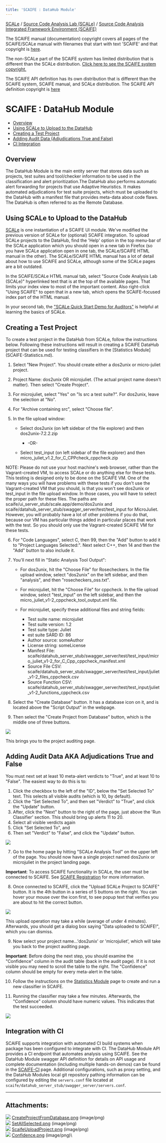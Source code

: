 ```yaml
---
title: 'SCAIFE : DataHub Module'
---
```


[SCALe](index.md) / [Source Code Analysis Lab (SCALe)](Welcome.md) / [Source Code Analysis Integrated Framework Environment (SCAIFE)](SCAIFE-Welcome.md)
<!-- <legal> -->
<!-- Copyright 2021 Carnegie Mellon University. -->
<!--  -->
<!-- This material is based upon work funded and supported by the -->
<!-- Department of Defense under Contract No. FA8702-15-D-0002 with -->
<!-- Carnegie Mellon University for the operation of the Software -->
<!-- Engineering Institute, a federally funded research and development -->
<!-- center. -->
<!--  -->
<!-- The view, opinions, and/or findings contained in this material are -->
<!-- those of the author(s) and should not be construed as an official -->
<!-- Government position, policy, or decision, unless designated by other -->
<!-- documentation. -->
<!--  -->
<!-- References herein to any specific commercial product, process, or -->
<!-- service by trade name, trade mark, manufacturer, or otherwise, does -->
<!-- not necessarily constitute or imply its endorsement, recommendation, -->
<!-- or favoring by Carnegie Mellon University or its Software Engineering -->
<!-- Institute. -->
<!--  -->
<!-- NO WARRANTY. THIS CARNEGIE MELLON UNIVERSITY AND SOFTWARE ENGINEERING -->
<!-- INSTITUTE MATERIAL IS FURNISHED ON AN 'AS-IS' BASIS. CARNEGIE MELLON -->
<!-- UNIVERSITY MAKES NO WARRANTIES OF ANY KIND, EITHER EXPRESSED OR -->
<!-- IMPLIED, AS TO ANY MATTER INCLUDING, BUT NOT LIMITED TO, WARRANTY OF -->
<!-- FITNESS FOR PURPOSE OR MERCHANTABILITY, EXCLUSIVITY, OR RESULTS -->
<!-- OBTAINED FROM USE OF THE MATERIAL. CARNEGIE MELLON UNIVERSITY DOES NOT -->
<!-- MAKE ANY WARRANTY OF ANY KIND WITH RESPECT TO FREEDOM FROM PATENT, -->
<!-- TRADEMARK, OR COPYRIGHT INFRINGEMENT. -->
<!--  -->
<!-- [DISTRIBUTION STATEMENT A] This material has been approved for public -->
<!-- release and unlimited distribution.  Please see Copyright notice for -->
<!-- non-US Government use and distribution. -->
<!--  -->
<!-- This work is licensed under a Creative Commons Attribution-ShareAlike -->
<!-- 4.0 International License. -->
<!--  -->
<!-- Carnegie Mellon® and CERT® are registered in the U.S. Patent and -->
<!-- Trademark Office by Carnegie Mellon University. -->
<!--   -->
<!-- DM20-0043 -->
<!-- </legal> -->

The SCAIFE manual (documentation) copyright covers all pages of the SCAIFE/SCALe manual with filenames that start with text 'SCAIFE' and that copyright is [here](SCAIFE-MANUAL-copyright.md).

The non-SCALe part of the SCAIFE _system_ has limited distribution that is different than the SCALe distribution. [Click here to see the SCAIFE system copyright.](SCAIFE-SYSTEM-copyright.md)

The SCAIFE API definition has its own distribution that is different than the SCAIFE system, SCAIFE manual, and SCALe distribution. The SCAIFE _API_ definition copyright is [here](SCAIFE-API-copyright.md)

SCAIFE : DataHub Module
=======================

-   [Overview](#overview)
-   [Using SCALe to Upload to the DataHub](#using-scale-to-upload-to-the-datahub)
-   [Creating a Test Project](#creating-a-test-project)
-   [Adding Audit Data (Adjudications True and False)](#adding-audit-data-adjudications-true-and-false)
-   [CI Integration](#integration-with-ci)

## Overview

The DataHub Module is the main entity server that stores data such as projects, test suites and tool/checker
information to be used in the classification and alert prioritization.The DataHub also performs
automatic alert forwarding for projects that use Adaptive Heuristics. It makes automated
adjudications for test suite projects, which must be uploaded to the DataHub with a manifest
file that provides meta-data about code flaws. The DataHub is often referred to as the Remote Database.

## Using SCALe to Upload to the DataHub

[SCALe](Welcome.md) is one instantiation of a SCAIFE UI module. We've
modified the previous version of SCALe for (optional) SCAIFE
integration. To upload SCALe projects to the DataHub, find the 'Help' option in the top menu-bar of the
SCALe application which you should open in a new tab in Firefox (so you have SCALe application open in one tab,
the SCALe/SCAIFE HTML manual in the other). The SCALe/SCAIFE HTML manual has a lot of detail about how to
use SCAIFE and SCALe, although some of the SCALe pages are a bit outdated.

In the SCAIFE/SCALe HTML manual tab, select "Source Code Analysis Lab (SCALe)" hyperlinked text that is at
the top of the available pages. That limits your index view to most of the important content.
Also right-click "Using SCAIFE" to open that in a new tab, which opens the SCAIFE-focused index part of the HTML manual.

In your second tab, the ["SCALe Quick Start Demo for Auditors"](SCALe-Quick-Start-Demo-for-Auditors.md) is helpful at learning the basics of SCALe.


## Creating a Test Project


To create a test project in the DataHub from SCALe, follow the instructions below. Following these instructions will
result in creating a SCAIFE DataHub project that can be used for testing classifiers in the [Statistics Module]
(SCAIFE-Statistics.md).

1. Select "New Project". You should create either a dos2unix or micro-juliet project.

2. Project Name: dos2unix OR microjuliet. (The actual project name doesn't matter). Then select "Create Project".

3. For microjuliet, select "Yes" on "Is src a test suite?". For dos2unix, leave the selection at "No".

4. For "Archive containing src", select "Choose file".

5. In the file upload window:

   * Select dos2unix (on left sidebar of the file explorer) and then dos2unix-7.2.2.zip

     * -OR-

   * Select test_input (on left sidebar of the file explorer) and then micro_juliet_v1.2_for_C_CPPcheck_cppcheck.zip

NOTE: Please do not use your host machine's web browser, rather than the Vagrant-created VM, to access SCALe or do anything else for these tests.
This testing is designed only to be done on the SCAIFE VM.
One of the many ways you will have problems with these tests if you don't use the Vagrant-created VM that you should,
is that you won't see dos2unix  or test_input  in the file upload window.
In those cases, you will have to select the proper path for these files.
The paths are scaife/ui_server_stub/scale.app/demo/dos2unix and scaife/datahub_server_stub/swagger_server/test/test_input for MicroJuliet.
However, you will probably have a lot of other problems if you do that, because our VM has particular things added in particular places that work with the test.
So you should only use the Vagrant-created SCAIFE VM for these tests.

6. For "Code Languages", select C, then 99, then the "Add" button to add it to "Project Languages Selected:". Next select C++, then 14 and then the "Add" button to also include it.

7. You'll next fill in "Static Analysis Tool Output":

   * For dos2unix, hit the "Choose File" for Rosecheckers. In the file upload window, select "dos2unix" on the left sidebar, and then "analysis", and then "rosecheckers_oss.txt".

   * For microjuliet, hit the "Choose File" for cppcheck. In the file upload window, select "test_input" on the left sidebar, and then the micro_juliet_v1-2_cppcheck_tool_output.xml file.

   * For microjuliet, specify these additional files and string fields:
     * Test suite name: microjuliet
     * Test suite version: 1.2
     * Test suite type: Juliet
     * est suite SARD ID: 86
     * Author source: someAuthor
     * License string: someLicense
     * Manifest File: scaife/datahub_server_stub/swagger_server/test/test_input/micro_juliet_v1-2_for_C_Cpp_cppcheck_manifest.xml
     * Source File CSV: scaife/datahub_server_stub/swagger_server/test/test_input/juliet_v1-2_files_cppcheck.csv
     * Source Function CSV: scaife/datahub_server_stub/swagger_server/test/test_input/juliet_v1-2_functions_cppcheck.csv

8. Select the "Create Database" button. It has a database icon on it, and is located above the "Script Output" in the webpage.
9. Then select the "Create Project from Database" button, which is the middle one of three buttons.

![](attachments/CreateProjectFromDatabase.png)

This brings you to the project auditing page.

## Adding Audit Data AKA Adjudications True and False

You must next set at least 10 meta-alert verdicts to "True", and at least 10 to "False". The easiest way to do this is to:

1. Click the checkbox to the left of the "ID", below the "Set Selected To" text. This selects all visible audits (which is 10, by default).
2. Click the "Set Selected To", and then set "Verdict" to "True", and click the "Update" button.
3. After, click the "Next" button to the right of the page, just above the 'Run Classifier' section. This should bring up alerts 11 to 20.
4. Select all visible verdicts again
5. Click "Set Selected To", and
6. Then set "Verdict" to "False", and click the "Update" button.

![](attachments/SetAllSelected.png)

7. Go to the home page by hitting "SCALe Analysis Tool" on the upper left of the page. You should now have a single project named dos2unix or microjuliet
in the project landing page.

**Important**: To access SCAIFE functionality in SCALe, the user must be connected to SCAIFE. See [SCAIFE Registration](SCAIFE-Registration.md) for more information.

8. Once connected to SCAIFE, click the "Upload SCALe Project to SCAIFE" button. It is the 4th button in a series of 5 buttons on the right.
You can hover your mouse over the icon first, to see popup text that verifies you are about to hit the correct button.

![](attachments/ScaifeUploadProject.png)

This upload operation may take a while (average of under 4 minutes).
Afterwards, you should get a dialog box saying "Data uploaded to SCAIFE!", which you can dismiss.

9. Now select your project name...'dos2unix' or 'microjuliet', which will take you back to the project auditing page.

**Important**: Before doing the next step, you should examine the "Confidence" column in the audit table (back in the audit page).
If it is not visible you may need to scroll the table to the right.
The "Confidence" column should be empty for every meta-alert in the table.

10. Follow the instructions on the [Statistics Module](SCAIFE-Statistics.md) page to create and run a new classifier in SCAIFE.

11. Running the classifier may take a few minutes. Afterwards, the "Confidence" column should have numeric values. This indicates that the test succeeded.

![](attachments/Confidence.png)

## Integration with CI

SCAIFE supports integration with automated CI build systems when package has been configured to integrate with CI.  The DataHub Module API provides a CI endpoint that automates analysis using SCAIFE. See the DataHub Module swagger API definition for details on API usage and complete documentation (including multiple hands-on demos) can be found in the [SCAIFE-CI](SCAIFE-CI.md) page.  Additional configurations, such as proxy setting, and the DataHub Modules local git repository pathing information can be configured by editing the `servers.conf` file located at `scaife/datahub_server_stub/swagger_server/servers.conf`.

------------------------------------------------------------------------

Attachments:
------------
![](images/icons/bullet_blue.gif)
[CreateProjectFromDatabase.png](attachments/CreateProjectFromDatabase.png) (image/png)\
![](images/icons/bullet_blue.gif)
[SetAllSelected.png](attachments/SetAllSelected.png) (image/png)\
![](images/icons/bullet_blue.gif)
[ScaifeUploadProject.png](attachments/ScaifeUploadProject.png) (image/png)\
![](images/icons/bullet_blue.gif)
[Confidence.png](attachments/Confidence.png) (image/png)\
